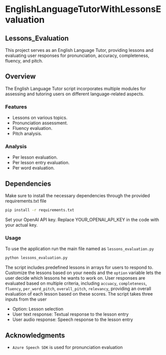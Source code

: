 # EnglishLanguageTutorWithLessonsEvaluation

## Lessons_Evaluation 

This project serves as an English Language Tutor, providing lessons and evaluating user responses for pronunciation, accuracy, completeness, fluency, and pitch.

## Overview

The English Language Tutor script incorporates multiple modules for assessing and tutoring users on different language-related aspects.

### Features

- Lessons on various topics.
- Pronunciation assessment.
- Fluency evaluation.
- Pitch analysis.

### Analysis
- Per lesson evaluation.
- Per lesson entry evaluation.
- Per word evaluation.
    
## Dependencies

Make sure to install the necessary dependencies through the provided requirements.txt file

```bash
pip install -r requirements.txt
```

Set your OpenAI API key. Replace YOUR_OPENAI_API_KEY in the code with your actual key.

### Usage
To use the application run the main file named as `lessons_evaluation.py` 
```python
python lessons_evaluation.py
```
The script includes predefined lessons in arrays for users to respond to. Customize the lessons based on your needs and the `option` variable lets the user decide which lessons he wants to work on. User responses are evaluated based on multiple criteria, including `accuacy`, `completeness`, `fluency`, `per_word_pitch`, `overall_pitch`, `relevancy`, providing an overall evaluation of each lesson based on these scores.
The script takes three inputs from the user
- Option: Lesson selection
- User text response: Textual response to the lesson entry
- User audio response: Speech response to the lesson entry

## Acknowledgments

- `Azure Speech SDK` is used for pronunciation evaluation 
 
